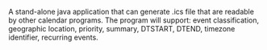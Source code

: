 A stand-alone java application that can generate .ics file that are readable by other calendar programs. The program will support: event classification, geographic location, priority, summary, DTSTART, DTEND, timezone identifier, recurring events.